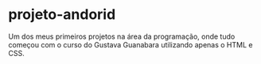 # projeto-andorid
Um dos meus primeiros projetos na área da programação, onde tudo começou com o curso do Gustava Guanabara utilizando apenas o HTML e CSS.
